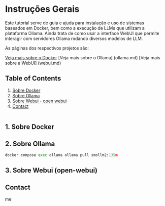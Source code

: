 # Instruções Gerais

Este tutorial serve de guia e ajuda para instalação e uso de sistemas  baseados em Docker,
bem como a execução de LLMs que utilizam a plataforma Ollama.
Ainda trata de como usar a interface WebUI que permite interagir com servidores Ollama rodando
diversos modelos de LLM.

As páginas dos respectivos projetos são:


[Veja mais sobre o Docker](docker.md)
[Veja mais sobre o Ollama] (ollama.md)
[Veja mais sobre a WebUI] (webui.md)


## Table of Contents
1. [Sobre Docker](#docker)
2. [Sobre Ollama](#ollama)
3. [Sobre Webui - open webui](#webui)
4. [Contact](#contact)
<br><br>

<a name="docker"></a>
## 1. Sobre Docker






<a name="ollama"></a>
## 2. Sobre Ollama

``` python
docker compose exec ollama ollama pull smollm2:135m
```




<a name="webui"></a>
## 3. Sobre Webui (open-webui)





<a name="contact"></a>
## Contact
me
